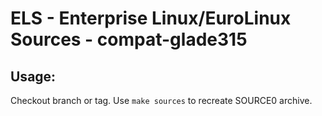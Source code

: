 # ELS - Enterprise Linux/EuroLinux Sources - compat-glade315
 
## Usage:
  Checkout branch or tag. Use `make sources` to recreate  SOURCE0 archive.
